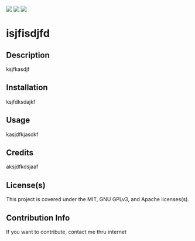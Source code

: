 ![](https://img.shields.io/apm/l/vim-mode) ![](https://img.shields.io/badge/license-GNU%20GPLv3-brightgreen) ![](https://img.shields.io/aur/license/android-studio) 
# isjfisdjfd
## Description
ksjfkasdjf
## Installation
ksjfdksdajkf
## Usage
kasjdfkjasdkf
## Credits
aksjdfkdsjaaf
## License(s)
This project is covered under the MIT, GNU GPLv3, and Apache licenses(s).
## Contribution Info
If you want to contribute, contact me thru internet
